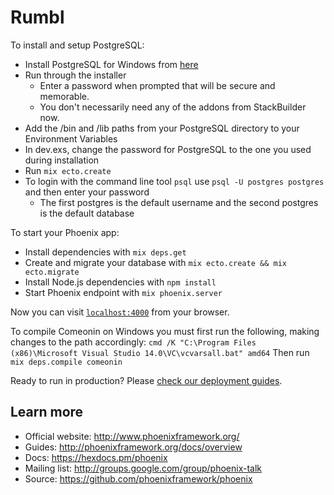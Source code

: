 # Rumbl

To install and setup PostgreSQL:

  * Install PostgreSQL for Windows from [here](https://www.postgresql.org/download/windows/)
  * Run through the installer
    * Enter a password when prompted that will be secure and memorable.
    * You don't necessarily need any of the addons from StackBuilder now.
  * Add the /bin and /lib paths from your PostgreSQL directory to your Environment Variables
  * In dev.exs, change the password for PostgreSQL to the one you used during installation
  * Run `mix ecto.create`
  * To login with the command line tool `psql` use `psql -U postgres postgres` and then enter your password
    * The first postgres is the default username and the second postgres is the default database


To start your Phoenix app:

  * Install dependencies with `mix deps.get`
  * Create and migrate your database with `mix ecto.create && mix ecto.migrate`
  * Install Node.js dependencies with `npm install`
  * Start Phoenix endpoint with `mix phoenix.server`

Now you can visit [`localhost:4000`](http://localhost:4000) from your browser.


To compile Comeonin on Windows you must first run the following, making changes to the path accordingly:
`cmd /K "C:\Program Files (x86)\Microsoft Visual Studio 14.0\VC\vcvarsall.bat" amd64`
Then run `mix deps.compile comeonin`



Ready to run in production? Please [check our deployment guides](http://www.phoenixframework.org/docs/deployment).

## Learn more

  * Official website: http://www.phoenixframework.org/
  * Guides: http://phoenixframework.org/docs/overview
  * Docs: https://hexdocs.pm/phoenix
  * Mailing list: http://groups.google.com/group/phoenix-talk
  * Source: https://github.com/phoenixframework/phoenix
